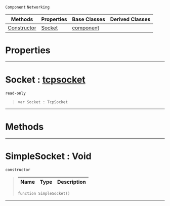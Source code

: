 `Component` `Networking`



|Methods|Properties|Base Classes|Derived Classes|
|---|---|---|---|
|[ Constructor](https://github.com/ZilchEngine/ZilchDocs/blob/master/code_reference/class_reference/simplesocket.markdown#simplesocket-void)|[ Socket](https://github.com/ZilchEngine/ZilchDocs/blob/master/code_reference/class_reference/simplesocket.markdown#socket-zero-engine-docum)|[component](https://github.com/ZilchEngine/ZilchDocs/blob/master/code_reference/class_reference/component.markdown)| |


 #  Properties


---  
 #  Socket : [tcpsocket](https://github.com/ZilchEngine/ZilchDocs/blob/master/code_reference/class_reference/tcpsocket.markdown)

 `read-only`

> 
> ``` lang=cpp, name=Nada
> var Socket : TcpSocket


---  
 #  Methods


---  
 #  SimpleSocket : Void

 `constructor`

> 
> |Name|Type|Description|
> |---|---|---|
> ``` lang=cpp, name=Nada
> function SimpleSocket()
> ``` 


---  
 

 